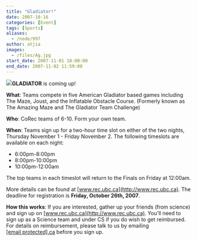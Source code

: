 ```yaml
---
title: "Gladiator!"
date: 2007-10-16
categories: [Event]
tags: [Sports]
aliases:
  - /node/997
author: atjia
images:
  - /files/Ag.jpg
start_date: 2007-11-01 18:00:00
end_date: 2007-11-02 11:59:00
---
```


![](/files/Ag.jpg)**GLADIATOR** is coming up!

**What**: Teams compete in five American Gladiator based games including The Maze, Joust, and the Inflatable Obstacle Course. (Formerly known as The Amazing Maze and The Gladiator Team Challenge)

**Who**: CoRec teams of 6-10. Form your own team.

**When**: Teams sign up for a two-hour time slot on either of the two nights, Thursday November 1 - Friday November 2. The following timeslots are available on each night:

- 6:00pm-8:00pm
- 8:00pm-10:00pm
- 10:00pm-12:00am

The top teams in each timeslot will return to the Finals on Friday at 12:00am.

More details can be found at [www.rec.ubc.ca](http://www.rec.ubc.ca). The deadline for registration is **Friday, October 26th, 2007**.

**How this works**: If you are interested, gather up your friends (from science) and sign up on [www.rec.ubc.ca](http://www.rec.ubc.ca). You'll need to sign up as a Science team and under CS if you do wish to get reimbursed. For details on reimbursement, please talk to us by emailing [\[email protected\].ca](/cdn-cgi/l/email-protection#a8dbd8c7dadcdbe8dcc0cdcbddcacd86cbc9) before you sign up.
